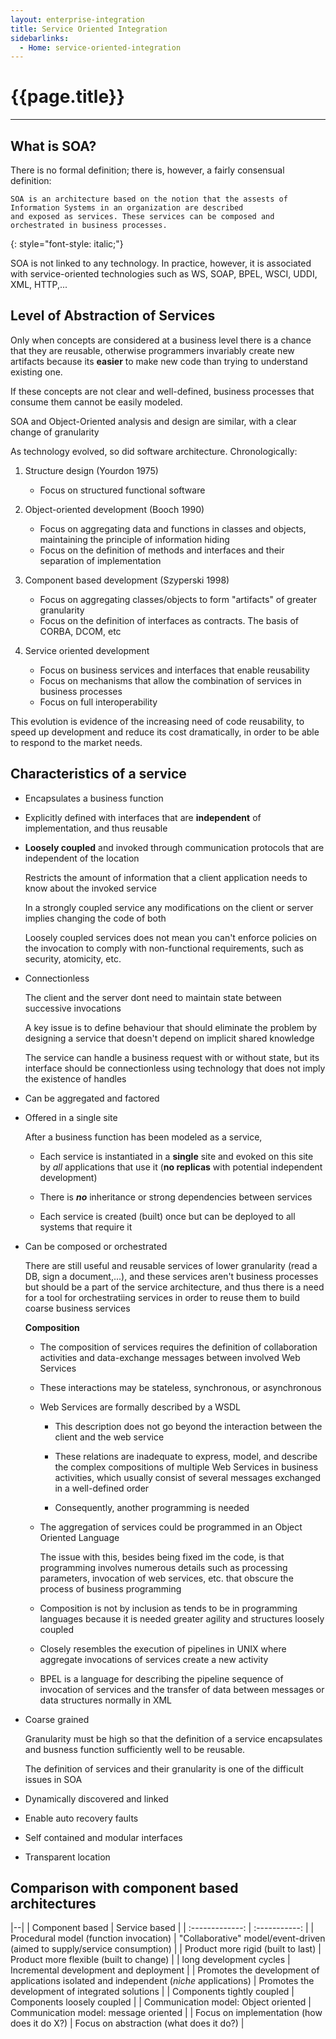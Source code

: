 ```yaml
---
layout: enterprise-integration
title: Service Oriented Integration
sidebarlinks:
  - Home: service-oriented-integration
---
```


# {{page.title}}

---

## What is SOA?

There is no formal definition; there is, however, a fairly consensual definition:

    SOA is an architecture based on the notion that the assests of Information Systems in an organization are described
    and exposed as services. These services can be composed and orchestrated in business processes.
{: style="font-style: italic;"}

SOA is not linked to any technology. In practice, however, it is associated with service-oriented technologies such as
WS, SOAP, BPEL, WSCI, UDDI, XML, HTTP,...

## Level of Abstraction of Services

Only when concepts are considered at a business level there is a chance that they are reusable, otherwise programmers 
invariably create new artifacts because its **easier** to make new code than trying to understand existing one.

If these concepts are not clear and well-defined, business processes that consume them cannot be easily modeled.

SOA and Object-Oriented analysis and design are similar, with a clear change of granularity

As technology evolved, so did software architecture. Chronologically:

1. Structure design (Yourdon 1975)
    - Focus on structured functional software
    
2. Object-oriented development (Booch 1990)
    - Focus on aggregating data and functions in classes and objects, maintaining the principle of information hiding
    - Focus on the definition of methods and interfaces and their separation of implementation
    
3. Component based development (Szyperski 1998)
    - Focus on aggregating classes/objects to form "artifacts" of greater granularity
    - Focus on the definition of interfaces as contracts. The basis of CORBA, DCOM, etc
    
4. Service oriented development

    - Focus on business services and interfaces that enable reusability
    - Focus on mechanisms that allow the combination of services in business processes
    - Focus on full interoperability
    
This evolution is evidence of the increasing need of code reusability, to speed up development and reduce its cost dramatically,
in order to be able to respond to the market needs.

## Characteristics of a service

- Encapsulates a business function

- Explicitly defined with interfaces that are **independent** of implementation, and thus reusable

- **Loosely coupled** and invoked through communication protocols that are independent of the location

  Restricts the amount of information that a client application needs to know about the invoked service
  
  In a strongly coupled service any modifications on the client or server implies changing the code of both
  
  Loosely coupled services does not mean you can't enforce policies on the invocation to comply with non-functional requirements,
  such as security, atomicity, etc.
  
- Connectionless

  The client and the server dont need to maintain state between successive invocations
  
  A key issue is to define behaviour that should eliminate the problem by designing a service that doesn't depend on implicit shared
  knowledge 
  
  The service can handle a business request with or without state, but its interface should be connectionless using technology 
  that does not imply the existence of handles

- Can be aggregated and factored

- Offered in a single site

  After a business function has been modeled as a service,
  
    - Each service is instantiated in a **single** site and evoked on this site by *all* applications that use it (**no replicas** with
    potential independent development)
    
    - There is ***no*** inheritance or strong dependencies between services
    
    - Each service is created (built) once but can be deployed to all systems that require it
  
- Can be composed or orchestrated

  There are still useful and reusable services of lower granularity (read a DB, sign a document,...), and these services 
  aren't business processes but should be a part of the service architecture, and thus there is a need for a tool for orchestratiing
  services in order to reuse them to build coarse business services
  
  **Composition**
  
    - The composition of services requires the definition of collaboration activities and data-exchange messages between
    involved Web Services
    
    - These interactions may be stateless, synchronous, or asynchronous
    
    - Web Services are formally described by a WSDL
    
      - This description does not go beyond the interaction between the client and the web service
      
      - These relations are inadequate to express, model, and describe the complex compositions of multiple Web Services
      in business activities, which usually consist of several messages exchanged in a well-defined order
      
      - Consequently, another programming is needed

    - The aggregation of services could be programmed in an Object Oriented Language
    
      The issue with this, besides being fixed im the code, is that programming involves numerous details such as processing
      parameters, invocation of web services, etc. that obscure the process of business programming
      
    - Composition is not by inclusion as tends to be in programming languages because it is needed greater agility and structures
    loosely coupled
    
    - Closely resembles the execution of pipelines in UNIX where aggregate invocations of services create a new activity
    
    - BPEL is a language for describing the pipeline sequence of invocation of services and the transfer of data between messages
    or data structures normally in XML
    
- Coarse grained

  Granularity must be high so that the definition of a service encapsulates and busness function sufficiently well to be
  reusable.
  
  The definition of services and their granularity is one of the difficult issues in SOA

- Dynamically discovered and linked

- Enable auto recovery faults

- Self contained and modular interfaces

- Transparent location

## Comparison with component based architectures

|--|
| Component based | Service based |
| :-------------: | :-----------: |
| Procedural model (function invocation) | "Collaborative" model/event-driven (aimed to supply/service consumption) |
| Product more rigid (built to last) | Product more flexible (built to change) |
| long development cycles | Incremental development and deployment |
| Promotes the development of applications isolated and independent (*niche* applications) | Promotes the development of integrated solutions |
| Components tightly coupled | Components loosely coupled |
| Communication model: Object oriented | Communication model: message oriented |
| Focus on implementation (how does it do X?) | Focus on abstraction (what does it do?) |